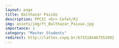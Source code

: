 ```yaml
---
layout: page
title: Balthazar Paixão
description: PPCIC <br> Cefet/RJ
img: assets/img/ft_Balthazar_Paixao.jpg
importance: 1
category: "Master Students"
redirect: http://lattes.cnpq.br/6715184467552092
---
```

